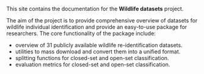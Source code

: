 This site contains the documentation for the **Wildlife datasets** project. 

The aim of the project is to provide comprehensive overview of datasets for wildlife individual identification and provide an easy-to-use package for researchers. The core functionality of the package include:

- overview of 31 publicly available wildlife re-identification datasets.
- utilities to mass download and convert them into a unified format.
- splitting functions for closed-set and open-set classification.
- evaluation metrics for closed-set and open-set classification.
